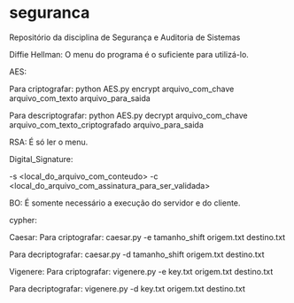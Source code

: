 # seguranca
Repositório da disciplina de Segurança e Auditoria de Sistemas

Diffie Hellman:
O menu do programa é o suficiente para utilizá-lo.

AES:

Para criptografar:
python AES.py encrypt arquivo_com_chave arquivo_com_texto arquivo_para_saida

Para descriptografar:
python AES.py decrypt arquivo_com_chave arquivo_com_texto_criptografado arquivo_para_saida

RSA: É só ler o menu.

Digital_Signature:

-s <local_do_arquivo_com_conteudo>
-c <local_do_arquivo_com_assinatura_para_ser_validada>  

BO: É somente necessário a execução do servidor e do cliente.

cypher:

Caesar:
Para criptografar:
caesar.py -e tamanho_shift origem.txt destino.txt

Para decriptografar:
caesar.py -d tamanho_shift origem.txt destino.txt

Vigenere:
Para criptografar:
vigenere.py -e key.txt origem.txt destino.txt

Para decriptografar:
vigenere.py -d key.txt origem.txt destino.txt

